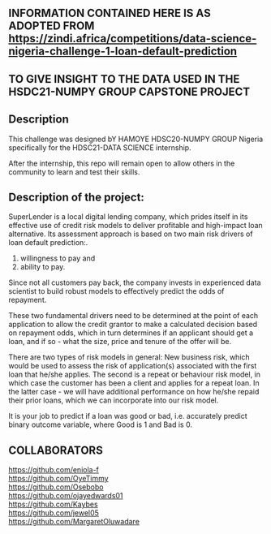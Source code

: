 
## INFORMATION CONTAINED HERE IS AS ADOPTED FROM https://zindi.africa/competitions/data-science-nigeria-challenge-1-loan-default-prediction
## TO GIVE INSIGHT TO THE DATA USED IN THE HSDC21-NUMPY GROUP CAPSTONE PROJECT

## Description
This challenge was designed bY HAMOYE HDSC20-NUMPY GROUP Nigeria specifically for the HDSC21-DATA SCIENCE internship. <br>

After the internship, this repo will remain open to allow others in the  community to learn and test their skills.<br>

## Description of the project:

SuperLender is a local digital lending company, which prides itself in its effective use of credit risk models to deliver profitable and high-impact loan alternative. Its assessment approach is based on two main risk drivers of loan default prediction:.<br>
1) willingness to pay and <br>
2) ability to pay. <br>

Since not all customers pay back, the company invests in experienced data scientist to build robust models to effectively predict the odds of repayment.

These two fundamental drivers need to be determined at the point of each application to allow the credit grantor to make a calculated decision based on repayment odds, which in turn determines if an applicant should get a loan, and if so - what the size, price and tenure of the offer will be.

There are two types of risk models in general: New business risk, which would be used to assess the risk of application(s) associated with the first loan that he/she applies. The second is a repeat or behaviour risk model, in which case the customer has been a client and applies for a repeat loan. In the latter case - we will have additional performance on how he/she repaid their prior loans, which we can incorporate into our risk model.

It is your job to predict if a loan was good or bad, i.e. accurately predict binary outcome variable, where Good is 1 and Bad is 0.

## COLLABORATORS

https://github.com/eniola-f <br>
https://github.com/OyeTimmy <br>
https://github.com/Osebobo <br>
https://github.com/ojayedwards01 <br>
https://github.com/Kaybes <br>
https://github.com/jewel05 <br>
https://github.com/MargaretOluwadare <br>
